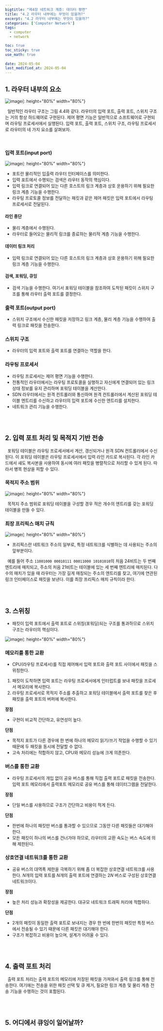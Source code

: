 ```yaml
---
bigtitle: "제4장 네트워크 계층: 데이터 평면"
title: "4.2 라우터 내부에는 무엇이 있을까?"
excerpt: "4.2 라우터 내부에는 무엇이 있을까?"
categories: ['Computer Network']
tags:
  - computer
  - network

toc: true
toc_sticky: true
use_math: true
 
date: 2024-05-04
last_modified_at: 2024-05-04
---
```


## 1. 라우터 내부의 요소
![image](https://github.com/Bogamie/bogamie.github.io/assets/162293185/c4ff3cbc-e8db-4f3c-9e86-fcd038a08b13){: height="80%" width="80%"}

&nbsp;&nbsp;일반적인 라우터 구조는 그림 4.4와 같다. 라우터의 입력 포트, 출력 포트, 스위치 구조는 거의 항상 하드웨어로 구현된다. 제어 평면 기능은 일반적으로 소프트웨어로 구현되며 라우팅 프로세서에서 실행된다. 입력 포트, 출력 포트, 스위치 구조, 라우팅 프로세서로 라우터의 네 가지 요소를 살펴보자.

<br>

### 입력 포트(input port)


![image](https://github.com/Bogamie/bogamie.github.io/assets/162293185/d8a7e7a1-f13f-4e35-a6ee-c7bd379d682e){: height="80%" width="80%"}

- 포트란 물리적인 입출력 라우터 인터페이스를 의미한다.
- 입력 포트에서 수행되는 검색은 라우터 동작의 핵심이다.
- 입력 링크로 연결되어 있는 다른 호스트의 링크 계층과 상호 운용하기 위해 필요한 링크 계층 기능을 수행한다.
- 라우팅 프로토콜 정보를 전달하는 패킷과 같은 제어 패킷은 입력 포트에서 라우팅 프로세서로 전달된다.

#### 라인 종단

- 물리 계층에서 수행된다.
- 라우터로 들어오는 물리적 링크를 종료하는 물리적 계층 기능을 수행한다.

#### 데이터 링크 처리

- 입력 링크로 연결되어 있는 다른 호스트의 링크 계층과 상호 운용하기 위해 필요한 링크 계층 기능을 수행한다.
  
#### 검색, 포워딩, 큐잉

- 검색 기능을 수행한다. 여기서 포워딩 테이블을 참조하여 도착된 패킷이 스위치 구조를 통해 라우터 출력 포트를 결정한다.

### 출력 포트(output port)

- 스위치 구조에서 수신한 패킷을 저장하고 링크 계층, 물리 계층 기능을 수행하여 출력 링크로 패킷을 전송한다.

### 스위치 구조

- 라우터의 입력 포트와 출력 포트를 연결하는 역할을 한다.

### 라우팅 프로세서

- 라우팅 프로세서는 제어 평면 기능을 수행한다.
- 전통적인 라우터에서는 라우팅 프로토콜을 실행하고 자신에게 연결되어 있는 링크 상태 정보를 유지 관리하며 포워딩 테이블을 계산한다.
- SDN 라우터에서는 원격 컨트롤러와 통신하며 원격 컨트롤러에서 계산된 포워딩 테이블 엔트리를 수신하고 라우터의 입력 포트에 수신한 엔트리를 설치한다.
- 네트워크 관리 기능을 수행한다.

<br>
<br>

## 2. 입력 포트 처리 및 목적지 기반 전송

&nbsp;&nbsp;포워딩 테이블은 라우팅 프로세서에서 계산, 갱신되거나 원격 SDN 컨트롤러에서 수신된다. 이 포워딩 테이블은 라우팅 프로세서에서 입력 라인 카드로 복사된다. 각 라인 카드에서 섀도 복사본을 사용하여 동시에 여러 패킷을 병렬적으로 처리할 수 있게 된다. 따라서 병목 현상을 피할 수 있다.


### 목적지 주소 범위

![image](https://github.com/Bogamie/bogamie.github.io/assets/162293185/56bf87e2-840d-4228-a89f-34fc89cd39e2){: height="80%" width="80%"}

&nbsp;&nbsp;목적지 주소 범위로 포워딩 테이블을 구성할 경우 적은 개수의 엔트리를 갖는 포워딩 테이블을 만들 수 있다.

### 최장 프리픽스 매치 규칙

![image](https://github.com/Bogamie/bogamie.github.io/assets/162293185/fcd85d74-2f4e-4e09-a84d-01bd40ef9ef4){: height="80%" width="80%"}

- 프리픽스란 네트워크 주소의 일부로, 특정 네트워크를 식별하는 데 사용되는 주소의 앞부분이다.

&nbsp;&nbsp;예를 들어 주소 `11001000 00010111 00011000
10101010`의 처음 24비트는 두 번째 엔트리에 매치되고, 주소의 처음 21비트는 테이블에 있는 세 번째 엔트리에 매치된다. 다수의 매치가 있을 때 라우터는 가장 길게 매칭되는 주소의 엔트리를 찾고, 여기에 연관된 링크 인터페이스로 패킷을 보낸다. 이를 최장 프리픽스 매치 규칙이라 한다.

<br>
<br>

## 3. 스위칭

- 패킷이 입력 포트에서 출력 포트로 스위칭(포워딩)되는 구조를 통과하므로 스위치 구조는 라우터의 핵심이다.

![image](https://github.com/Bogamie/bogamie.github.io/assets/162293185/30bb0c8e-ed79-4205-88bc-abbeb866dcc9){: height="80%" width="80%"}

### 메모리를 통한 교환

- CPU(라우팅 프로세서)를 직접 제어해서 입력 포트와 출력 포트 사이에서 패킷을 스위칭한다.
1. 패킷이 도착하면 입력 포트는 라우팅 프로세서에게 인터럽트를 보내 패킷을 프로세서 메모리에 복사한다.
2. 라우팅 프로세서로 목적지 주소를 추출하고 포워딩 테이블에서 출력 포트를 찾은 후 패킷을 출력 포트의 버퍼에 복사한다.

**장점**

- 구현이 비교적 간단하고, 유연성이 높다.

**단점**

- 목적지 포트가 다른 경우에 한 번에 하나의 메모리 읽기/쓰기 작업을 수행할 수 있기 때문에 두 패킷을 동시에 전달할 수 없다.
- 고속 처리에는 적합하지 않고, CPU와 메모리 성능에 크게 의존한다. 

### 버스를 통한 교환

- 라우팅 프로세서의 개입 없이 공유 버스를 통해 직접 출력 포트로 패킷을 전송한다. 입력 포트 메모리에서 출력포트 메모리로 공유 버스를 통해 데이터그램을 전달한다.

**장점**

- 단일 버스를 사용하므로 구조가 간단하고 비용이 적게 든다.

**단점**

- 한번에 하나의 패킷만 버스를 통과할 수 있으므로 그동안 다른 패킷들은 대기해야 한다.
- 모든 패킷이 하나의 버스를 건너가야 하므로, 라우터의 교환 속도는 버스 속도에 의해 제한된다.

### 상호연결 네트워크를 통한 교환

- 공유 버스의 대역폭 제한을 극복하기 위해 좀 더 복잡한 상호연결 네트워크를 사용한다. $N$개의 입력 포트를 $N$개의 출력 포트에 연결하는 $2N$ 버스로 구성된 상호연결 네트워크이다.

**장점**

- 높은 처리 성능과 확장성을 제공한다. 대규모 네트워크 트래픽 처리에 적합하다.

**단점**

- 2개의 패킷이 동일한 출력 포트로 보내지는 경우 한 번에 한번의 패킷만 특정 버스에서 전송될 수 있기 때문에 다른 패킷은 대기해야 한다.
- 구조가 복잡하고 비용이 높으며, 설계가 어려울 수 있다.

<br>
<br>

## 4. 출력 포트 처리

&nbsp;&nbsp;출력 포트 처리는 출력 포트의 메모리에 저장된 패킷을 가져와서 출력 링크를 통해 전송한다. 여기에는 전송을 위한 패킷 선택 및 큐 제거, 필요한 링크 계층 및 물리 계층 전송 기능을 수행하는 것이 포함된다.

<br>
<br>

## 5. 어디에서 큐잉이 일어날까?

